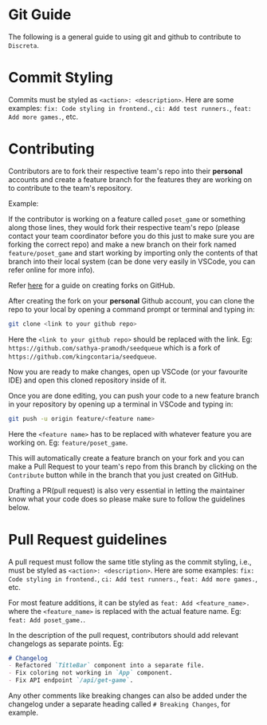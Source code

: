 # Git Guide
The following is a general guide to using git and github to contribute to `Discreta`.

# Commit Styling
Commits must be styled as `<action>: <description>`. Here are some examples: `fix: Code styling in frontend.`, `ci: Add test runners.`, `feat: Add more games.`, etc.

# Contributing
Contributors are to fork their respective team's repo into their **personal** accounts and create a feature branch for the features they are working on to contribute to the team's repository.

Example:

If the contributor is working on a feature called `poset_game` or something along those lines, they would fork their respective team's repo (please contact your team coordinator before you do this just to make sure you are forking the correct repo) and make a new branch on their fork named `feature/poset_game` and start working by importing only the contents of that branch into their local system (can be done very easily in VSCode, you can refer online for more info).

Refer [here](https://docs.github.com/en/pull-requests/collaborating-with-pull-requests/working-with-forks/fork-a-repo) for a guide on creating forks on GitHub.

After creating the fork on your **personal** Github account, you can clone the repo to your local by opening a command prompt or terminal and typing in:
```bash
git clone <link to your github repo>
```
Here the `<link to your github repo>` should be replaced with the link. Eg: `https://github.com/sathya-pramodh/seedqueue` which is a fork of `https://github.com/kingcontaria/seedqueue`.

Now you are ready to make changes, open up VSCode (or your favourite IDE) and open this cloned repository inside of it.

Once you are done editing, you can push your code to a new feature branch in your repository by opening up a terminal in VSCode and typing in:
```bash
git push -u origin feature/<feature name>
```
Here the `<feature name>` has to be replaced with whatever feature you are working on. Eg: `feature/poset_game`.

This will automatically create a feature branch on your fork and you can make a Pull Request to your team's repo from this branch by clicking on the `Contribute` button while in the branch that you just created on GitHub.

Drafting a PR(pull request) is also very essential in letting the maintainer know what your code does so please make sure to follow the guidelines below.

# Pull Request guidelines
A pull request must follow the same title styling as the commit styling, i.e., must be styled as `<action>: <description>`. Here are some examples: `fix: Code styling in frontend.`, `ci: Add test runners.`, `feat: Add more games.`, etc.

For most feature additions, it can be styled as `feat: Add <feature_name>.` where the `<feature_name>` is replaced with the actual feature name. Eg: `feat: Add poset_game.`.

In the description of the pull request, contributors should add relevant changelogs as separate points. Eg:
```md
# Changelog
- Refactored `TitleBar` component into a separate file.
- Fix coloring not working in `App` component.
- Fix API endpoint `/api/get-game`.
```

Any other comments like breaking changes can also be added under the changelog under a separate heading called `# Breaking Changes`, for example.